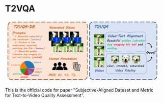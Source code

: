 # T2VQA

<p align="center">
  <img src="overview.png" />
</p>

This is the official code for paper "Subjective-Aligned Dateset and Metric for Text-to-Video Quality Assessment".
